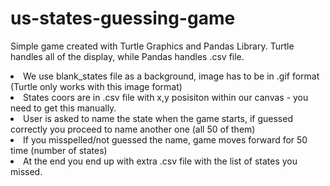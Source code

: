 # us-states-guessing-game

Simple game created with Turtle Graphics and Pandas Library. Turtle handles all of the display, while Pandas handles .csv file.

<li> We use  blank_states file as a background, image has to be in .gif format (Turtle only works with this image format)
<li> States coors are in .csv file with x,y posisiton within our canvas - you need to get this manually.
<li> User is asked to name the state when the game starts, if guessed correctly you proceed  to name another one (all 50 of them)
<li> If you misspelled/not guessed the name, game moves forward for 50 time (number of states)
<li> At the end you end up with extra .csv file with the list of states you missed.
